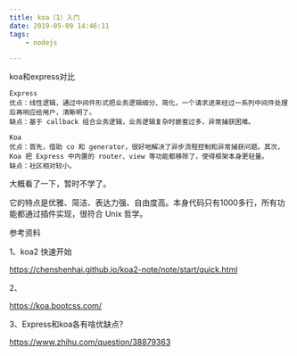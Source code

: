 ```yaml
---
title: koa（1）入门
date: 2019-05-09 14:46:11
tags:
	- nodejs

---
```




koa和express对比

```
Express
优点：线性逻辑，通过中间件形式把业务逻辑细分、简化，一个请求进来经过一系列中间件处理后再响应给用户，清晰明了。 
缺点：基于 callback 组合业务逻辑，业务逻辑复杂时嵌套过多，异常捕获困难。

Koa
优点：首先，借助 co 和 generator，很好地解决了异步流程控制和异常捕获问题。其次，Koa 把 Express 中内置的 router、view 等功能都移除了，使得框架本身更轻量。 
缺点：社区相对较小。
```



大概看了一下，暂时不学了。



它的特点是优雅、简洁、表达力强、自由度高。本身代码只有1000多行，所有功能都通过插件实现，很符合 Unix 哲学。





参考资料

1、koa2 快速开始

https://chenshenhai.github.io/koa2-note/note/start/quick.html

2、

https://koa.bootcss.com/

3、Express和koa各有啥优缺点?

https://www.zhihu.com/question/38879363